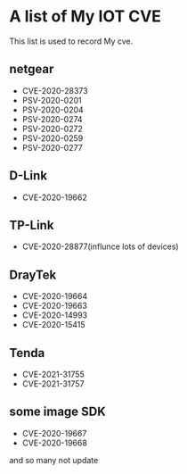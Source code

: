 # A list of My IOT CVE
This list is used to record My cve.
## netgear

- CVE-2020-28373
- PSV-2020-0201
- PSV-2020-0204
- PSV-2020-0274
- PSV-2020-0272
- PSV-2020-0259
- PSV-2020-0277

## D-Link

- CVE-2020-19662

## TP-Link

- CVE-2020-28877(influnce lots of devices)

## DrayTek

- CVE-2020-19664
- CVE-2020-19663
- CVE-2020-14993
- CVE-2020-15415
## Tenda
- CVE-2021-31755
- CVE-2021-31757
## some image SDK
- CVE-2020-19667
- CVE-2020-19668

and so many not update
